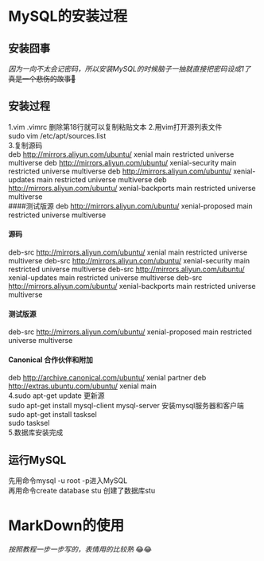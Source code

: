 # MySQL的安装过程  
## 安装囧事  
*因为一向不太会记密码，所以安装MySQL的时候脑子一抽就直接把密码设成1了*  
~~真是一个悲伤的故事:pig:~~  
## 安装过程
1.vim .vimrc 删除第18行就可以复制粘贴文本
2.用vim打开源列表文件  
sudo vim /etc/apt/sources.list  
3.复制源码  
deb http://mirrors.aliyun.com/ubuntu/ xenial main restricted universe multiverse
deb http://mirrors.aliyun.com/ubuntu/ xenial-security main restricted universe multiverse
deb http://mirrors.aliyun.com/ubuntu/ xenial-updates main restricted universe multiverse
deb http://mirrors.aliyun.com/ubuntu/ xenial-backports main restricted universe multiverse  
####测试版源
deb http://mirrors.aliyun.com/ubuntu/ xenial-proposed main restricted universe multiverse
#### 源码
deb-src http://mirrors.aliyun.com/ubuntu/ xenial main restricted universe multiverse
deb-src http://mirrors.aliyun.com/ubuntu/ xenial-security main restricted universe multiverse
deb-src http://mirrors.aliyun.com/ubuntu/ xenial-updates main restricted universe multiverse
deb-src http://mirrors.aliyun.com/ubuntu/ xenial-backports main restricted universe multiverse
#### 测试版源
deb-src http://mirrors.aliyun.com/ubuntu/ xenial-proposed main restricted universe multiverse
#### Canonical 合作伙伴和附加
deb http://archive.canonical.com/ubuntu/ xenial partner
deb http://extras.ubuntu.com/ubuntu/ xenial main  
4.sudo apt-get update 更新源   
sudo apt-get install mysql-client mysql-server 安装mysql服务器和客户端    
sudo apt-get install tasksel  
sudo tasksel  
5.数据库安装完成  
## 运行MySQL  
先用命令mysql -u root -p进入MySQL  
再用命令create database stu 创建了数据库stu  
# MarkDown的使用  
*按照教程一步一步写的，表情用的比较熟* :joy::joy:
